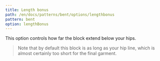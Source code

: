 ```yaml
---
title: Length bonus
path: /en/docs/patterns/bent/options/lengthbonus
pattern: bent
option: lengthBonus
---
```


This option controls how far the block extend below your hips.

>  Note that by default this block is as long as your hip line, which is almost certainly too short for the final garment.

